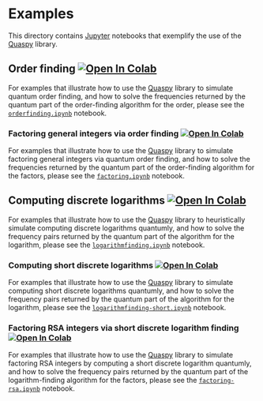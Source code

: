 # Examples
This directory contains [Jupyter](https://jupyter.org) notebooks that exemplify the use of the [Quaspy](https://github.com/ekera/quaspy) library.

## Order finding [<img src="https://colab.research.google.com/assets/colab-badge.svg" alt="Open In Colab"/>](https://colab.research.google.com/github/ekera/quaspy/blob/main/examples/orderfinding.ipynb)
For examples that illustrate how to use the [Quaspy](https://github.com/ekera/quaspy) library to simulate quantum order finding, and how to solve the frequencies returned by the quantum part of the order-finding algorithm for the order, please see the [<code>orderfinding.ipynb</code>](orderfinding.ipynb) notebook.

### Factoring general integers via order finding [<img src="https://colab.research.google.com/assets/colab-badge.svg" alt="Open In Colab"/>](https://colab.research.google.com/github/ekera/quaspy/blob/main/examples/factoring.ipynb)
For examples that illustrate how to use the [Quaspy](https://github.com/ekera/quaspy) library to simulate factoring general integers via quantum order finding, and how to solve the frequencies returned by the quantum part of the order-finding algorithm for the factors, please see the [<code>factoring.ipynb</code>](factoring.ipynb) notebook.

## Computing discrete logarithms [<img src="https://colab.research.google.com/assets/colab-badge.svg" alt="Open In Colab"/>](https://colab.research.google.com/github/ekera/quaspy/blob/main/examples/logarithmfinding.ipynb)
For examples that illustrate how to use the [Quaspy](https://github.com/ekera/quaspy) library to heuristically simulate computing discrete logarithms quantumly, and how to solve the frequency pairs returned by the quantum part of the algorithm for the logarithm, please see the [<code>logarithmfinding.ipynb</code>](logarithmfinding.ipynb) notebook.

### Computing short discrete logarithms [<img src="https://colab.research.google.com/assets/colab-badge.svg" alt="Open In Colab"/>](https://colab.research.google.com/github/ekera/quaspy/blob/main/examples/logarithmfinding-short.ipynb)
For examples that illustrate how to use the [Quaspy](https://github.com/ekera/quaspy) library to simulate computing short discrete logarithms quantumly, and how to solve the frequency pairs returned by the quantum part of the algorithm for the logarithm, please see the [<code>logarithmfinding-short.ipynb</code>](logarithmfinding-short.ipynb) notebook.

### Factoring RSA integers via short discrete logarithm finding [<img src="https://colab.research.google.com/assets/colab-badge.svg" alt="Open In Colab"/>](https://colab.research.google.com/github/ekera/quaspy/blob/main/examples/factoring-rsa.ipynb)
For examples that illustrate how to use the [Quaspy](https://github.com/ekera/quaspy) library to simulate factoring RSA integers by computing a short discrete logarithm quantumly, and how to solve the frequency pairs returned by the quantum part of the logarithm-finding algorithm for the factors, please see the [<code>factoring-rsa.ipynb</code>](factoring-rsa.ipynb) notebook.